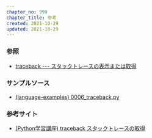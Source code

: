 ```yaml
---
chapter_no: 999
chapter_title: 参考
created: 2021-10-29
updated: 2021-10-29
---
```

### 参照
- [traceback --- スタックトレースの表示または取得](https://docs.python.org/ja/3/library/traceback.html#module-traceback)

### サンプルソース
- [(language-examples) 0006_traceback.py](https://github.com/fumokmm/language-examples/blob/main/Python/0006_traceback.py)

### 参考サイト
- [(Python学習講座) traceback スタックトレースの取得](https://www.python.ambitious-engineer.com/archives/657)